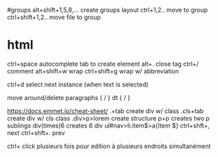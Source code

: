 #groups
alt+shift+1,5,8,... create groups layout
ctrl+1,2.. 			move to group
ctrl+shift+1,2.. 	move file to group

# html
ctrl+space	autocomplete
tab 		to create element
alt+.		close tag
ctrl+/		comment
alt+shift+w wrap
ctrl+shift+g wrap w/ abbreviation


ctrl+d 		select next instance (when text is selected)

move around/delete paragraphs
{ / }
dt { / }	

https://docs.emmet.io/cheat-sheet/
.+tab 		create div w/ class
.cls+tab 	create div w/ cls class
.div>p>lorem create structure
p+p 		creates two p sublings
div(times)6 		creates 6 div
ul#nav>li.item$>a{Item $}
ctrl+shft+,	next
ctrl+shft+. prev


ctrl+ click plusieurs fois pour edition à plusieurs endroits simultanément
